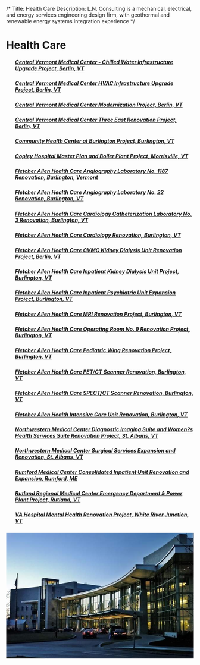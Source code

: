 /*
Title: Health Care
Description: L.N. Consulting is a mechanical, electrical, and energy services engineering design firm, with geothermal and renewable energy systems integration experience
*/


# Health Care

<div>
	<div class="row">
		<div class="col-md-6" >
			<ul class="list-group">
							<a class="list-group-item" href="/portfolio/health-care/central-vermont-medical-center---chilled-water-infrastructure-upgrade-project" >
				<h5 class="list-group-item-heading">Central Vermont Medical Center - Chilled Water Infrastructure Upgrade Project, 	    Berlin, VT</h5>
				<p class="list-group-item-text small"></p>
			</a>
			<a class="list-group-item" href="/portfolio/health-care/central-vermont-medical-center-hvac-infrastructure-upgrade-project" >
				<h5 class="list-group-item-heading">Central Vermont Medical Center HVAC Infrastructure Upgrade Project, 	    Berlin, VT</h5>
				<p class="list-group-item-text small"></p>
			</a>
			<a class="list-group-item" href="/portfolio/health-care/central-vermont-medical-center-modernization-project" >
				<h5 class="list-group-item-heading">Central Vermont Medical Center Modernization Project, 	    Berlin, VT</h5>
				<p class="list-group-item-text small"></p>
			</a>
			<a class="list-group-item" href="/portfolio/health-care/central-vermont-medical-center-three-east-renovation-project" >
				<h5 class="list-group-item-heading">Central Vermont Medical Center Three East Renovation Project, 	    Berlin, VT</h5>
				<p class="list-group-item-text small"></p>
			</a>
			<a class="list-group-item" href="/portfolio/health-care/community-health-center-at-burlington-project" >
				<h5 class="list-group-item-heading">Community Health Center at Burlington Project, 	    Burlington, VT</h5>
				<p class="list-group-item-text small"></p>
			</a>
			<a class="list-group-item" href="/portfolio/health-care/copley-hospital-master-plan-and-boiler-plant-project" >
				<h5 class="list-group-item-heading">Copley Hospital Master Plan and Boiler Plant Project, 	    Morrisville, VT</h5>
				<p class="list-group-item-text small"></p>
			</a>
			<a class="list-group-item" href="/portfolio/health-care/fletcher-allen-health-care-angiography-laboratory-no-1187-renovation" >
				<h5 class="list-group-item-heading">Fletcher Allen Health Care Angiography Laboratory No. 1187 Renovation, 	    Burlington, Vermont</h5>
				<p class="list-group-item-text small"></p>
			</a>
			<a class="list-group-item" href="/portfolio/health-care/fletcher-allen-health-care-angiography-laboratory-no-22-renovation" >
				<h5 class="list-group-item-heading">Fletcher Allen Health Care Angiography Laboratory No. 22 Renovation, 	    Burlington, VT</h5>
				<p class="list-group-item-text small"></p>
			</a>
			<a class="list-group-item" href="/portfolio/health-care/fletcher-allen-health-care-cardiology-catheterization-laboratory-no-3-renovation" >
				<h5 class="list-group-item-heading">Fletcher Allen Health Care Cardiology Catheterization Laboratory No. 3 Renovation, 	    Burlington, VT</h5>
				<p class="list-group-item-text small"></p>
			</a>
			<a class="list-group-item" href="/portfolio/health-care/fletcher-allen-health-care-cardiology-renovation" >
				<h5 class="list-group-item-heading">Fletcher Allen Health Care Cardiology Renovation, 	    Burlington, VT</h5>
				<p class="list-group-item-text small"></p>
			</a>
			<a class="list-group-item" href="/portfolio/health-care/fletcher-allen-health-care-cvmc-kidney-dialysis-unit-renovation-project" >
				<h5 class="list-group-item-heading">Fletcher Allen Health Care CVMC Kidney Dialysis Unit Renovation Project, 	    Berlin, VT</h5>
				<p class="list-group-item-text small"></p>
			</a>
			<a class="list-group-item" href="/portfolio/health-care/fletcher-allen-health-care-inpatient-kidney-dialysis-unit-project" >
				<h5 class="list-group-item-heading">Fletcher Allen Health Care Inpatient Kidney Dialysis Unit Project, 	    Burlington, VT</h5>
				<p class="list-group-item-text small"></p>
			</a>
			<a class="list-group-item" href="/portfolio/health-care/fletcher-allen-health-care-inpatient-psychiatric-unit-expansion-project" >
				<h5 class="list-group-item-heading">Fletcher Allen Health Care Inpatient Psychiatric Unit Expansion Project, 	    Burlington, VT</h5>
				<p class="list-group-item-text small"></p>
			</a>
			<a class="list-group-item" href="/portfolio/health-care/fletcher-allen-health-care-mri-renovation-project" >
				<h5 class="list-group-item-heading">Fletcher Allen Health Care MRI Renovation Project, 	    Burlington, VT</h5>
				<p class="list-group-item-text small"></p>
			</a>
			<a class="list-group-item" href="/portfolio/health-care/fletcher-allen-health-care-operating-room-no-9-renovation-project" >
				<h5 class="list-group-item-heading">Fletcher Allen Health Care Operating Room No. 9 Renovation Project, 	    Burlington, VT</h5>
				<p class="list-group-item-text small"></p>
			</a>
			<a class="list-group-item" href="/portfolio/health-care/fletcher-allen-health-care-pediatric-wing-renovation-project" >
				<h5 class="list-group-item-heading">Fletcher Allen Health Care Pediatric Wing Renovation Project, 	    Burlington, VT</h5>
				<p class="list-group-item-text small"></p>
			</a>
			<a class="list-group-item" href="/portfolio/health-care/fletcher-allen-health-care-petct-scanner-renovation" >
				<h5 class="list-group-item-heading">Fletcher Allen Health Care PET/CT Scanner Renovation, 	    Burlington, VT</h5>
				<p class="list-group-item-text small"></p>
			</a>
			<a class="list-group-item" href="/portfolio/health-care/fletcher-allen-health-care-spectct-scanner-renovation" >
				<h5 class="list-group-item-heading">Fletcher Allen Health Care SPECT/CT Scanner Renovation, 	    Burlington, VT</h5>
				<p class="list-group-item-text small"></p>
			</a>
			<a class="list-group-item" href="/portfolio/health-care/fletcher-allen-health-intensive-care-unit-renovation" >
				<h5 class="list-group-item-heading">Fletcher Allen Health Intensive Care Unit Renovation, 	    Burlington, VT</h5>
				<p class="list-group-item-text small"></p>
			</a>
			<a class="list-group-item" href="/portfolio/health-care/northwestern-medical-center-diagnostic-imaging-suite-and-women%E2%80%99s-health-services-suite-renovation-project" >
				<h5 class="list-group-item-heading">Northwestern Medical Center Diagnostic Imaging Suite and Women?s Health Services Suite Renovation Project, 	    St. Albans, VT</h5>
				<p class="list-group-item-text small"></p>
			</a>
			<a class="list-group-item" href="/portfolio/health-care/northwestern-medical-center-surgical-services-expansion-and-renovation" >
				<h5 class="list-group-item-heading">Northwestern Medical Center Surgical Services Expansion and Renovation, 	    St. Albans, VT</h5>
				<p class="list-group-item-text small"></p>
			</a>
			<a class="list-group-item" href="/portfolio/health-care/rumford-medical-center-consolidated-inpatient-unit-renovation-and-expansion" >
				<h5 class="list-group-item-heading">Rumford Medical Center Consolidated Inpatient Unit Renovation and Expansion, 	    Rumford, ME</h5>
				<p class="list-group-item-text small"></p>
			</a>
			<a class="list-group-item" href="/portfolio/health-care/rutland-regional-medical-center-emergency-department--power-plant-project" >
				<h5 class="list-group-item-heading">Rutland Regional Medical Center Emergency Department &amp; Power Plant Project, 	    Rutland, VT</h5>
				<p class="list-group-item-text small"></p>
			</a>
			<a class="list-group-item" href="/portfolio/health-care/white-river-junction-va-hospital-mental-health-renovation-project" >
				<h5 class="list-group-item-heading">VA Hospital Mental Health Renovation Project, 	    White River Junction, VT</h5>
				<p class="list-group-item-text small"></p>
			</a>
			</ul>
		</div>
		<div class="col-md-6" >
			<div class="img-scroller" >
				<img class="img-responsive img-rounded" src="/files/fletcher_allen.jpg" >
			</div>
		</div>
	</div>
</div>
<script>
	$(document).ready(function() {
		$thumbnail = $('#thumbnail_img');
		console.log($thumbnail);
		$('a.list-group-item').hover(function() {
			$this = $(this);
			var data_url = $this.attr('data-img-url');
			if(data_url) {
				console.log(data_url);
				$thumbnail.attr('src', data_url);
			}
		});
		$( window ).scroll(function(event) {
			var scrollY = window.pageYOffset;
			$('.img-scroller.affix').css('top', scrollY+'px');
		});
		$('.img-scroller').affix({
			offset: {
				top: 60
			}
		})
	});
</script>
